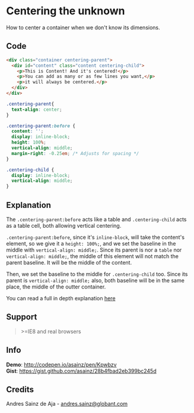 # Centering the unknown

How to center a container when we don't know its dimensions.

## Code

```html
<div class="container centering-parent">
  <div id="content" class="content centering-child">
    <p>This is Content! And it's centered!</p>
    <p>You can add as many or as few lines you want,</p>
    <p>it will always be centered.</p>
  </div>
</div>
```

```css
.centering-parent{
  text-align: center;
}

.centering-parent:before {
  content: '';
  display: inline-block;
  height: 100%;
  vertical-align: middle;
  margin-right: -0.25em; /* Adjusts for spacing */
}

.centering-child {
  display: inline-block;
  vertical-align: middle;
}
```

## Explanation

The `.centering-parent:before` acts like a table and `.centering-child` acts as a table cell, both allowing vertical centering.

`.centering-parent:before`, since it's `inline-block`, will take the content's element, so we give it a `height: 100%;`, and we set the baseline in the middle with `vertical-align: middle;`. Since its parent is nor a `table` nor `vertical-align: middle;`, the middle of this element will not match the parent baseline. It will be the middle of the content.

Then, we set the baseline to the middle for `.centering-child` too. Since its parent is `vertical-align: middle;` also, both baseline will be in the same place, the middle of the outter container.

You can read a full in depth explanation [here](http://gtwebdev.com/workshop/vcenter/vcenter-inline-css.php)

## Support

> \>=IE8 and real browsers

## Info

__Demo__: http://codepen.io/asainz/pen/Kpwbzv  
__Gist__: https://gist.github.com/asainz/28b4fbad2eb399bc245d

## Credits

Andres Sainz de Aja - andres.sainz@globant.com
